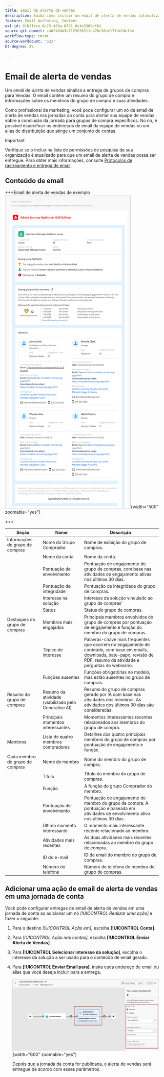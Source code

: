 ```yaml
---
title: Email de alerta de vendas
description: Saiba como incluir um email de alerta de vendas automatizado nas jornadas da conta.
feature: Email Authoring, Content
exl-id: 01bffbce-6c73-483a-8731-de4e5569cf61
source-git-commit: c4df46db3c7123636311c47be36de171de24e1be
workflow-type: tm+mt
source-wordcount: '521'
ht-degree: 3%

---
```


# Email de alerta de vendas

Um _email de alerta de vendas_ sinaliza a entrega de grupos de compras para Vendas. O email contém um resumo do grupo de compra e informações sobre os membros do grupo de compra e suas atividades.

Como profissional de marketing, você pode configurar um nó de email de alerta de vendas nas jornadas da conta para alertar sua equipe de vendas sobre a conclusão da jornada para grupos de compra específicos. No nó, é possível especificar os endereços de email da equipe de vendas ou um alias de distribuição que atinge um conjunto de contas.

>[!IMPORTANT]
>
>Verifique se o incluo na lista de permissões de pesquisa da sua organização é atualizado para que um email de alerta de vendas possa ser entregue. Para obter mais informações, consulte [Protocolos de rastreamento e entrega de email](../start/email-protocols.md).

## Conteúdo de email

+++Email de alerta de vendas de exemplo
![Exemplo de email de alerta de vendas usando o modelo padrão](./assets/sales-alert-email-example.png){width="500" zoomable="yes"}

+++

| Seção | Nome | Descrição |
| - | ---- | ----------- |
| Informações do grupo de compras | Nome do Grupo Comprador | Nome de exibição do grupo de compras. |
|   | Nome da conta | Nome da conta. |
|   | Pontuação de envolvimento | Pontuação de engajamento do grupo de compras, com base nas atividades de engajamento ativas nos últimos 30 dias. |
|   | Pontuação de integridade | Pontuação de integridade do grupo de compras. |
|   | Interesse na solução | Interesse da solução vinculado ao grupo de compras&#39; |
|   | Status | Status do grupo de compras. |
| Destaques do grupo de compras | Membros mais engajados | Principais membros envolvidos do grupo de compras por pontuação de engajamento e função do membro do grupo de compras. |
|   | Tópico de interesse | Palavras-chave mais frequentes que ocorrem no engajamento de conteúdo, com base em emails, downloads, bate-papo, revisão de PDF, resumo da atividade e perguntas do webinário. |
|   | Funções ausentes | Funções obrigatórias no modelo, mas estão ausentes no grupo de compras. |
| Resumo do grupo de compras | Resumo da atividade (viabilizado pelo Generative AI) | Resumo do grupo de compras gerado por IA com base nas atividades dos membros. As atividades dos últimos 30 dias são consideradas. |
|   | Principais momentos interessantes | Momentos interessantes recentes relacionados aos membros do grupo de compra. |
| Membros | Lista de quatro membros compradores | Detalhes dos quatro principais membros do grupo de compras por pontuação de engajamento e função. |
| Cada membro do grupo de compras | Nome do membro | Nome do membro do grupo de compra. |
|   | Título | Título do membro do grupo de compras. |
|   | Função | A função do grupo Comprador do membro. |
|   | Pontuação de envolvimento | Pontuação de engajamento do membro do grupo de compra. A pontuação é baseada em atividades de envolvimento ativo nos últimos 30 dias. |
|   | Último momento interessante | O momento mais interessante recente relacionado ao membro. |
|   | Atividades mais recentes | As duas atividades mais recentes relacionadas ao membro do grupo de compra. |
|   | ID do e-mail | ID de email do membro do grupo de compras. |
|   | Número de telefone | Número de telefone do membro do grupo de compras. |

## Adicionar uma ação de email de alerta de vendas em uma jornada de conta

Você pode configurar entregas de email de alerta de vendas em uma jornada de conta ao adicionar um nó _[!UICONTROL Realizar uma ação]_ e fazer o seguinte:

1. Para o destino _[!UICONTROL Ação em]_, escolha **[!UICONTROL Conta]**.

1. Para _[!UICONTROL Ação nas contas]_, escolha **[!UICONTROL Enviar Alerta de Vendas]**.

1. Para **[!UICONTROL Selecionar interesse da solução]**, escolha o interesse da solução a ser usado para o conteúdo de email gerado.

1. Para **[!UICONTROL Enviar Email para]**, insira cada endereço de email ou alias que você deseja incluir para a entrega.

   ![Caixa de diálogo Criar novo email](assets/sales-alert-email-journey-node.png){width="600" zoomable="yes"}

   Depois que a jornada da conta for publicada, o alerta de vendas será entregue de acordo com esses parâmetros.
